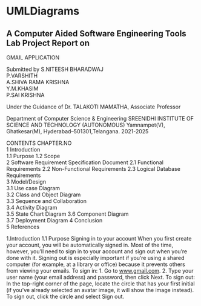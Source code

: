 # UMLDiagrams
## A Computer Aided Software Engineering Tools  Lab Project Report on
GMAIL APPLICATION


Submitted by
S.NITEESH BHARADWAJ    
P.VARSHITH 		       
A.SHIVA RAMA KRISHNA   
Y.M.KHASIM 		       
P.SAI KRISHNA           

Under the Guidance of
Dr. TALAKOTI MAMATHA, Associate Professor


Department of Computer Science & Engineering
SREENIDHI INSTITUTE OF SCIENCE AND TECHNOLOGY (AUTONOMOUS)
Yamnampet(V), Ghatkesar(M), Hyderabad–501301,Telangana.
2021-2025




CONTENTS
CHAPTER.NO	
1	Introduction	                                                                                     
1.1	Purpose	
1.2	Scope	
2	Software Requirement Specification Document	
2.1	Functional Requirements	
2.2	Non-Functional Requirements	
2.3	Logical Database Requirements	
3	Model/Design	
3.1	Use case Diagram	
3.2	Class and Object Diagram	
3.3	Sequence and Collaboration 	
3.4	Activity Diagram	
3.5	State Chart Diagram	
3.6	Component Diagram	
3.7	Deployment Diagram
4	Conclusion	
5	References	

1.Introduction
1.1	Purpose
Signing in to your account When you first create your account, you will be automatically signed in. Most of the time, however, you’ll need to sign in to your account and sign out when you’re done with it. Signing out is especially important if you’re using a shared computer (for example, at a library or office) because it prevents others from viewing your emails. To sign in: 1. Go to www.gmail.com. 2. Type your user name (your email address) and password, then click Next. To sign out: In the top-right corner of the page, locate the circle that has your first initial (if you’ve already selected an avatar image, it will show the image instead). To sign out, click the circle and select Sign out.

